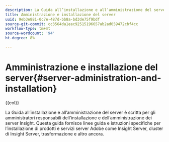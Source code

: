 ```yaml
---
description: La Guida all’installazione e all’amministrazione del server è scritta per gli amministratori responsabili dell’installazione e dell’amministrazione dei server Insight. Questa guida fornisce linee guida e istruzioni specifiche per l’installazione di prodotti e servizi server Adobe come Insight Server, cluster di Insight Server, trasformazione e altro ancora.
title: Amministrazione e installazione del server
uuid: 9eb3e881-0c7e-487d-bb8a-bd3de75f9bdf
source-git-commit: cc3564da1eac92515196657ab2ad059472cbf4cc
workflow-type: tm+mt
source-wordcount: '94'
ht-degree: 8%

---
```


# Amministrazione e installazione del server{#server-administration-and-installation}

{{eol}}

La Guida all’installazione e all’amministrazione del server è scritta per gli amministratori responsabili dell’installazione e dell’amministrazione dei server Insight. Questa guida fornisce linee guida e istruzioni specifiche per l’installazione di prodotti e servizi server Adobe come Insight Server, cluster di Insight Server, trasformazione e altro ancora.

